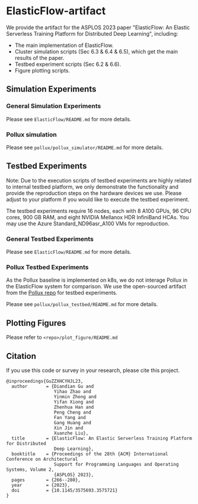 # ElasticFlow-artifact

We provide the artifact for the ASPLOS 2023 paper "ElasticFlow: An Elastic Serverless Training Platform for Distributed Deep Learning", including:

- The main implementation of ElasticFlow.
- Cluster simulation scripts (Sec 6.3 \& 6.4 \& 6.5), which get the main results of the paper.
- Testbed experiment scripts (Sec 6.2 \& 6.6).
- Figure plotting scripts.

## Simulation Experiments

### General Simulation Experiments

Please see `ElasticFlow/README.md` for more details. 

### Pollux simulation

Please see `pollux/pollux_simulator/README.md` for more details. 

## Testbed Experiments
Note: Due to the execution scripts of testbed experiments are highly related to internal testbed platform, we only demonstrate the functionality and provide the reproduction steps on the hardware devices we use. Please adjust to your platform if you would like to execute the testbed experiment.

The testbed experiments require 16 nodes, each with 8 A100 GPUs, 96 CPU cores, 900 GB RAM, and eight NVIDIA Mellanox HDR InfiniBand HCAs. 
You may use the Azure Standard_ND96asr_A100 VMs for reproduction.

### General Testbed Experiments
Please see `ElasticFlow/README.md` for more details.

### Pollux Testbed Experiments
As the Pollux baseline is implemented on k8s, we do not interage Pollux in the ElasticFlow system for comparison. We use the open-sourced artifact from the [Pollux repo](https://github.com/petuum/adaptdl/tree/osdi21-artifact) for testbed experiments. 

Please see `pollux/pollux_testbed/README.md` for more details.

## Plotting Figures
Please refer to `<repo>/plot_figure/README.md`

## Citation
If you use this code or survey in your research, please cite this project.
```
@inproceedings{GuZZXHCYHJL23,
  author       = {Diandian Gu and
                  Yihao Zhao and
                  Yinmin Zhong and
                  Yifan Xiong and
                  Zhenhua Han and
                  Peng Cheng and
                  Fan Yang and
                  Gang Huang and
                  Xin Jin and
                  Xuanzhe Liu},
  title        = {ElasticFlow: An Elastic Serverless Training Platform for Distributed
                  Deep Learning},
  booktitle    = {Proceedings of the 28th {ACM} International Conference on Architectural
                  Support for Programming Languages and Operating Systems, Volume 2,
                  {ASPLOS} 2023},
  pages        = {266--280},
  year         = {2023},
  doi          = {10.1145/3575693.3575721}
}
```
